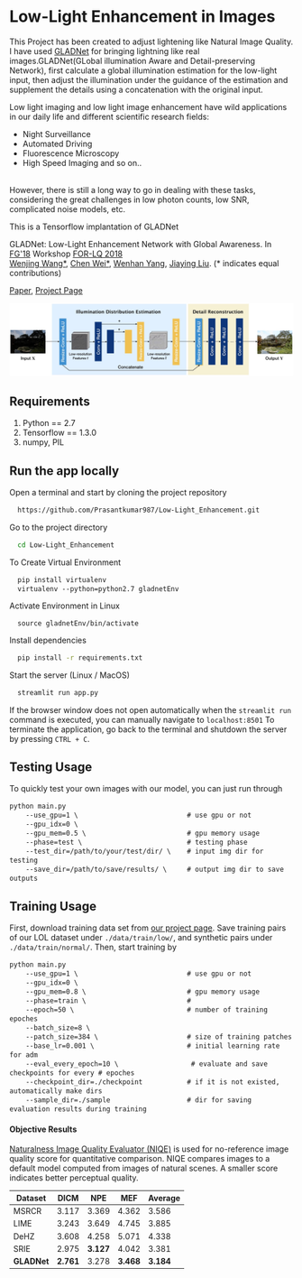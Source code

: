 # Low-Light Enhancement in Images

This Project has been created to adjust lightening like Natural Image Quality. I have used [GLADNet](https://ieeexplore.ieee.org/document/8373911) for bringing lightning like real images.GLADNet(GLobal illumination Aware and Detail-preserving Network), first calculate a global illumination estimation for the low-light input, then adjust the illumination under the guidance of the estimation and supplement the details using a concatenation with the original input. 

Low light imaging and low light image enhancement have wild applications in our daily life and different scientific research fields:

* Night Surveillance
* Automated Driving
* Fluorescence Microscopy
* High Speed Imaging and so on..
<br>
However, there is still a long way to go in dealing with these tasks, considering the great challenges in low photon counts, low SNR, complicated noise models, etc. 

This is a Tensorflow implantation of GLADNet

GLADNet: Low-Light Enhancement Network with Global Awareness. In [FG'18](https://fg2018.cse.sc.edu/index.html) Workshop [FOR-LQ 2018](http://staff.ustc.edu.cn/~dongeliu/forlq2018/index.html) <br>
[Wenjing Wang*](https://daooshee.github.io/website/), [Chen Wei*](https://weichen582.github.io/), [Wenhan Yang](https://flyywh.github.io/), [Jiaying Liu](http://www.icst.pku.edu.cn/struct/people/liujiaying.html). (* indicates equal contributions)<br>

[Paper](http://www.icst.pku.edu.cn/F/course/icb/Pub%20Files/2018/wwj_fg2018.pdf), [Project Page](https://daooshee.github.io/fgworkshop18Gladnet/)

![Teaser Image](https://github.com/daooshee/fgworkshop18Gladnet/blob/master/images/fg-1478.jpg)

## Requirements ##
1. Python == 2.7
2. Tensorflow == 1.3.0
3. numpy, PIL

## Run the app locally

Open a terminal and start by cloning the project repository

```bash
  https://github.com/Prasantkumar987/Low-Light_Enhancement.git
```

Go to the project directory

```bash
  cd Low-Light_Enhancement
```

To Create Virtual Environment
```
  pip install virtualenv
  virtualenv --python=python2.7 gladnetEnv 
```

Activate Environment in Linux
```
  source gladnetEnv/bin/activate
```

Install dependencies

```bash
  pip install -r requirements.txt
```

Start the server (Linux / MacOS)

```bash
  streamlit run app.py
```

If the browser window does not open automatically when the ```streamlit run``` command is executed, you can manually navigate to ```localhost:8501```
To terminate the application, go back to the terminal and shutdown the server by pressing ```CTRL + C```.

## Testing  Usage ##
To quickly test your own images with our model, you can just run through
```shell
python main.py 
    --use_gpu=1 \                           # use gpu or not
    --gpu_idx=0 \
    --gpu_mem=0.5 \                         # gpu memory usage
    --phase=test \                          # testing phase
    --test_dir=/path/to/your/test/dir/ \    # input img dir for testing
    --save_dir=/path/to/save/results/ \     # output img dir to save outputs
```
## Training Usage ##
First, download training data set from [our project page](https://daooshee.github.io/fgworkshop18Gladnet/). Save training pairs of our LOL dataset under `./data/train/low/`, and synthetic pairs under `./data/train/normal/`.
Then, start training by 
```shell
python main.py
    --use_gpu=1 \                           # use gpu or not
    --gpu_idx=0 \
    --gpu_mem=0.8 \                         # gpu memory usage
    --phase=train \                         #
    --epoch=50 \                            # number of training epoches
    --batch_size=8 \
    --patch_size=384 \                      # size of training patches
    --base_lr=0.001 \                       # initial learning rate for adm
    --eval_every_epoch=10 \                  # evaluate and save checkpoints for every # epoches
    --checkpoint_dir=./checkpoint           # if it is not existed, automatically make dirs
    --sample_dir=./sample                   # dir for saving evaluation results during training
 ```
 #### Objective Results ####
[Naturalness Image Quality Evaluator (NIQE)](https://ieeexplore.ieee.org/document/6353522) is used for no-reference image quality score for quantitative comparison. NIQE compares images to a default model computed from images of natural scenes. A smaller score indicates better perceptual quality.
 
| Dataset | DICM | NPE | MEF | Average |
| ------ | ------ | ------ | ------ | ------ |
| MSRCR | 3.117 | 3.369 | 4.362 | 3.586 |
| LIME | 3.243 | 3.649 | 4.745 | 3.885 |
| DeHZ | 3.608 | 4.258 | 5.071 | 4.338 | 
| SRIE | 2.975 | <b>3.127</b> | 4.042 | 3.381 |
| <b>GLADNet</b> | <b>2.761</b> | 3.278 | <b>3.468</b> | <b>3.184</b> |

